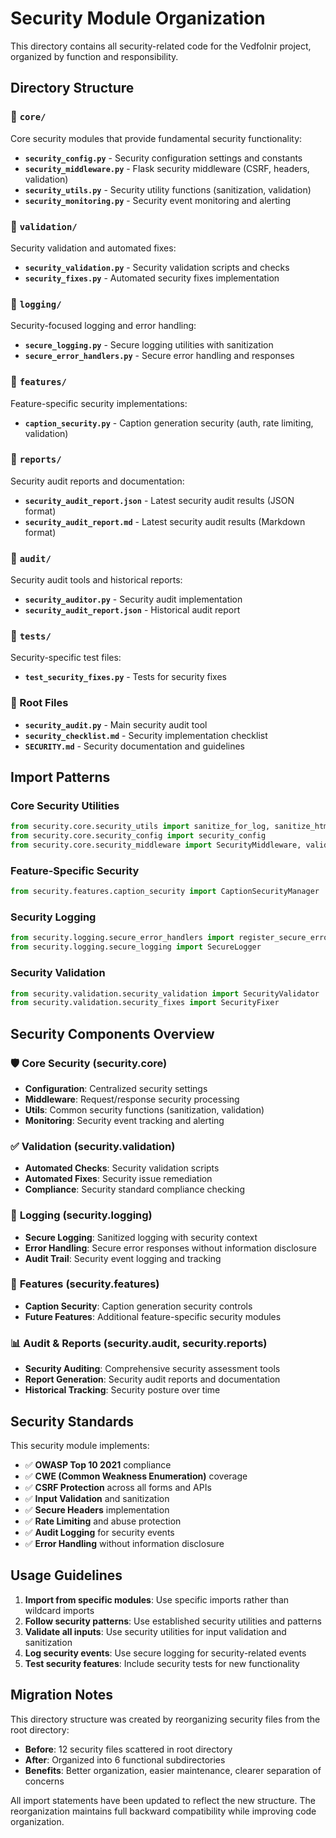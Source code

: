 # Security Module Organization

This directory contains all security-related code for the Vedfolnir project, organized by function and responsibility.

## Directory Structure

### 📁 `core/`
Core security modules that provide fundamental security functionality:

- **`security_config.py`** - Security configuration settings and constants
- **`security_middleware.py`** - Flask security middleware (CSRF, headers, validation)
- **`security_utils.py`** - Security utility functions (sanitization, validation)
- **`security_monitoring.py`** - Security event monitoring and alerting

### 📁 `validation/`
Security validation and automated fixes:

- **`security_validation.py`** - Security validation scripts and checks
- **`security_fixes.py`** - Automated security fixes implementation

### 📁 `logging/`
Security-focused logging and error handling:

- **`secure_logging.py`** - Secure logging utilities with sanitization
- **`secure_error_handlers.py`** - Secure error handling and responses

### 📁 `features/`
Feature-specific security implementations:

- **`caption_security.py`** - Caption generation security (auth, rate limiting, validation)

### 📁 `reports/`
Security audit reports and documentation:

- **`security_audit_report.json`** - Latest security audit results (JSON format)
- **`security_audit_report.md`** - Latest security audit results (Markdown format)

### 📁 `audit/`
Security audit tools and historical reports:

- **`security_auditor.py`** - Security audit implementation
- **`security_audit_report.json`** - Historical audit report

### 📁 `tests/`
Security-specific test files:

- **`test_security_fixes.py`** - Tests for security fixes

### 📄 Root Files
- **`security_audit.py`** - Main security audit tool
- **`security_checklist.md`** - Security implementation checklist
- **`SECURITY.md`** - Security documentation and guidelines

## Import Patterns

### Core Security Utilities
```python
from security.core.security_utils import sanitize_for_log, sanitize_html_input
from security.core.security_config import security_config
from security.core.security_middleware import SecurityMiddleware, validate_csrf_token
```

### Feature-Specific Security
```python
from security.features.caption_security import CaptionSecurityManager
```

### Security Logging
```python
from security.logging.secure_error_handlers import register_secure_error_handlers
from security.logging.secure_logging import SecureLogger
```

### Security Validation
```python
from security.validation.security_validation import SecurityValidator
from security.validation.security_fixes import SecurityFixer
```

## Security Components Overview

### 🛡️ **Core Security (security.core)**
- **Configuration**: Centralized security settings
- **Middleware**: Request/response security processing
- **Utils**: Common security functions (sanitization, validation)
- **Monitoring**: Security event tracking and alerting

### ✅ **Validation (security.validation)**
- **Automated Checks**: Security validation scripts
- **Automated Fixes**: Security issue remediation
- **Compliance**: Security standard compliance checking

### 📝 **Logging (security.logging)**
- **Secure Logging**: Sanitized logging with security context
- **Error Handling**: Secure error responses without information disclosure
- **Audit Trail**: Security event logging and tracking

### 🎯 **Features (security.features)**
- **Caption Security**: Caption generation security controls
- **Future Features**: Additional feature-specific security modules

### 📊 **Audit & Reports (security.audit, security.reports)**
- **Security Auditing**: Comprehensive security assessment tools
- **Report Generation**: Security audit reports and documentation
- **Historical Tracking**: Security posture over time

## Security Standards

This security module implements:

- ✅ **OWASP Top 10 2021** compliance
- ✅ **CWE (Common Weakness Enumeration)** coverage
- ✅ **CSRF Protection** across all forms and APIs
- ✅ **Input Validation** and sanitization
- ✅ **Secure Headers** implementation
- ✅ **Rate Limiting** and abuse protection
- ✅ **Audit Logging** for security events
- ✅ **Error Handling** without information disclosure

## Usage Guidelines

1. **Import from specific modules**: Use specific imports rather than wildcard imports
2. **Follow security patterns**: Use established security utilities and patterns
3. **Validate all inputs**: Use security utilities for input validation and sanitization
4. **Log security events**: Use secure logging for security-related events
5. **Test security features**: Include security tests for new functionality

## Migration Notes

This directory structure was created by reorganizing security files from the root directory:

- **Before**: 12 security files scattered in root directory
- **After**: Organized into 6 functional subdirectories
- **Benefits**: Better organization, easier maintenance, clearer separation of concerns

All import statements have been updated to reflect the new structure. The reorganization maintains full backward compatibility while improving code organization.